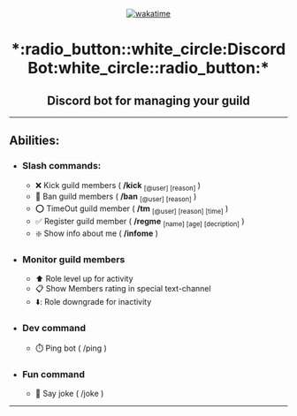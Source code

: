 <div align="center">
  
  <img alt="" src="https://i.pinimg.com/564x/a7/6d/76/a76d7664498c9b6d2999f55bc912ddca.jpg">
  
  <a href="https://wakatime.com/badge/user/c9333ff5-994f-47ea-a903-3e725b4552c5/project/1e84bb33-947b-4816-b0ab-dcbcf27c41fb"><img src="https://wakatime.com/badge/user/c9333ff5-994f-47ea-a903-3e725b4552c5/project/1e84bb33-947b-4816-b0ab-dcbcf27c41fb.svg" alt="wakatime"></a>
  <h1>*:radio_button::white_circle:Discord Bot:white_circle::radio_button:*</h1> 
  <h2>Discord bot for managing your guild</h2>
</div>


---



## Abilities:
  - ### Slash commands:
    - :x: Kick guild members ( **/kick** <sub>[@user] [reason]</sub> )
    - :name_badge: Ban guild members  ( **/ban** <sub>[@user] [reason]</sub> )
    - :o: TimeOut guild member ( **/tm** <sub>[@user] [reason] [time]</sub> )
    - :white_check_mark: Register guild member ( **/regme** <sub>[name] [age] [decription]</sub> )
    - :sparkle: Show info about me ( **/infome** )
      
  - ### Monitor guild members
    - :arrow_up: Role level up for activity
    - :clipboard: Show Members rating in special text-channel
    - ⬇️: Role downgrade for inactivity

  - ### Dev command
    - :stopwatch: Ping bot ( /ping )

  - ### Fun command
    - :microphone: Say joke ( /joke )
    
---
